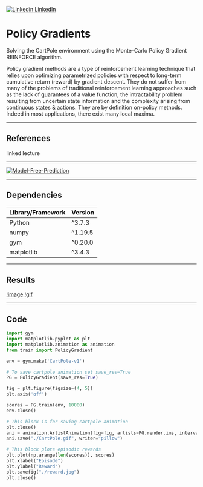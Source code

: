 [![Linkedin](https://i.stack.imgur.com/gVE0j.png) LinkedIn](https://www.linkedin.com/in/AnthonyArmoursProfile)

# Policy Gradients
Solving the CartPole environment using the Monte-Carlo Policy Gradient REINFORCE algorithm.

Policy gradient methods are a type of reinforcement learning technique that relies upon optimizing parametrized policies with respect to long-term cumulative return (reward) by gradient descent. They do not suffer from many of the problems of traditional reinforcement learning approaches such as the lack of guarantees of a value function, the intractability problem resulting from uncertain state information and the complexity arising from continuous states & actions. They are by definition on-policy methods. Indeed in most applications, there exist many local maxima.


---

## References

linked lecture

---

[![Model-Free-Prediction](https://img.youtube.com/vi/KHZVXao4qXs/0.jpg)](https://www.youtube.com/watch?v=KHZVXao4qXs&t=2932s)

---


## Dependencies
| Library/Framework  | Version |
| ------------------ | ------- |
| Python             | ^3.7.3  |
| numpy              | ^1.19.5 |
| gym                | ^0.20.0 |
| matplotlib         | ^3.4.3  |

---

## Results

[!image](/assets/reward.jpg)
[!gif](/assets/CartPole.gif)

---

## Code

``` python
import gym
import matplotlib.pyplot as plt
import matplotlib.animation as animation
from train import PolicyGradient

env = gym.make('CartPole-v1')

# To save cartpole animation set save_res=True
PG = PolicyGradient(save_res=True)

fig = plt.figure(figsize=(4, 5))
plt.axis('off')

scores = PG.train(env, 10000)
env.close()

# This block is for saving cartpole animation
plt.close()
ani = animation.ArtistAnimation(fig=fig, artists=PG.render.ims, interval=20)
ani.save("./CartPole.gif", writer="pillow")

# This block plots episodic rewards
plt.plot(np.arange(len(scores)), scores)
plt.xlabel("Episode")
plt.ylabel("Reward")
plt.savefig("./reward.jpg")
plt.close()

```